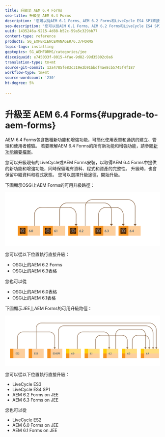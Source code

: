 ```yaml
---
title: 升級至 AEM 6.4 Forms
seo-title: 升級至 AEM 6.4 Forms
description: '您可以從AEM 6.1 Forms、AEM 6.2 Forms和LiveCycle ES4 SP1直接升級至AEM 6.3 Forms。 '
seo-description: '您可以從AEM 6.1 Forms、AEM 6.2 Forms和LiveCycle ES4 SP1直接升級至AEM 6.3 Forms。 '
uuid: 1435246a-9215-4d88-b52c-59a5c329bb77
content-type: reference
products: SG_EXPERIENCEMANAGER/6.3/FORMS
topic-tags: installing
geptopics: SG_AEMFORMS/categories/jee
discoiquuid: e745033f-8015-4fae-9d82-99d35802c0a6
translation-type: tm+mt
source-git-commit: 12a4785fe83c319e3b91bbdf4ae8cb5745f4f187
workflow-type: tm+mt
source-wordcount: '230'
ht-degree: 5%

---
```



# 升級至 AEM 6.4 Forms{#upgrade-to-aem-forms}

AEM 6.4 Forms包含數種新功能和增強功能，可簡化使用表單和通訊的建立、管理和使用者體驗。 若要瞭解AEM 6.4 Forms的所有新功能和增強功能，請參閱[新功能摘要檔案](/help/forms/using/whats-new.md)。

您可以升級現有的LiveCycle或AEM Forms安裝，以取得AEM 6.4 Forms中提供的新功能和增強功能，同時保留現有資料、程式和資產的完整性。 升級時，也會保留中繼資料和程式狀態。 您可以選擇升級途徑，開始升級。

下圖顯示OSGi上AEM Forms的可用升級路徑：

![](do-not-localize/osgi-upgrade.png)

您可以從以下位置執行直接升級：

* OSGi上的AEM 6.2 Forms
* OSGi上的AEM 6.3表格

您也可以從

* OSGi上的AEM 6.0表格
* OSGi上的AEM 6.1表格

下圖顯示JEE上AEM Forms的可用升級路徑：

![](do-not-localize/jee-upgrade-6-4.png)

您可以從以下位置執行直接升級：

* LiveCycle ES3
* LiveCycle ES4 SP1
* AEM 6.2 Forms on JEE
* AEM 6.3 Forms on JEE

您也可以從

* LiveCycle ES2
* AEM 6.0 Forms on JEE
* AEM 6.1 Forms on JEE